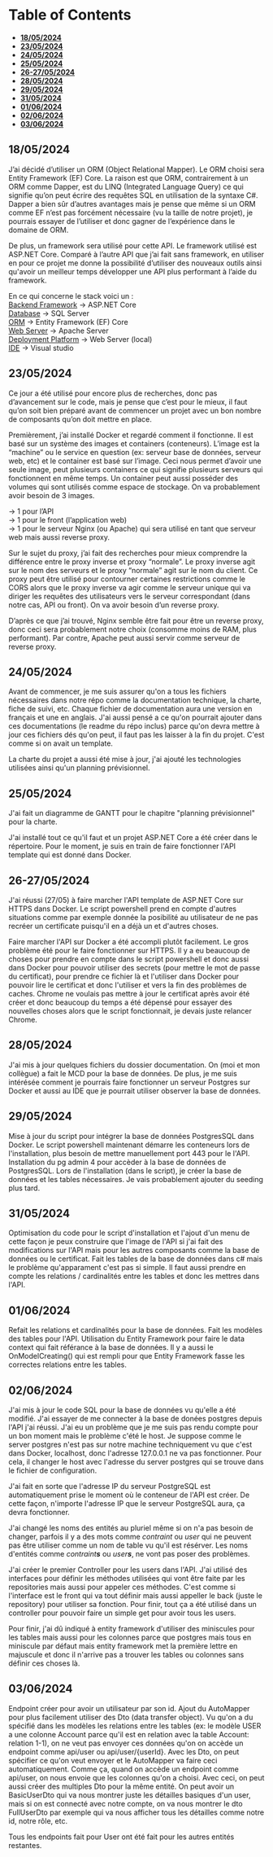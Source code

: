 # Table of Contents
- [**18/05/2024**](#18052024)
- [**23/05/2024**](#23052024)
- [**24/05/2024**](#24052024)
- [**25/05/2024**](#25052024)
- [**26-27/05/2024**](#26-27052024)
- [**28/05/2024**](#28052024)
- [**29/05/2024**](#29052024)
- [**31/05/2024**](#31052024)
- [**01/06/2024**](#01062024)
- [**02/06/2024**](#02062024)
- [**03/06/2024**](#03062024)

## 18/05/2024
J’ai décidé d’utiliser un ORM (Object Relational Mapper). Le ORM choisi sera Entity Framework (EF) Core. La raison est que ORM, contrairement à un ORM comme Dapper, est du LINQ (Integrated Language Query) ce qui signifie qu’on peut écrire des requêtes SQL en utilisation de la syntaxe C#. Dapper a bien sûr d’autres avantages mais je pense que même si un ORM comme EF n’est pas forcément nécessaire (vu la taille de notre projet), je pourrais essayer de l’utiliser et donc gagner de l’expérience dans le domaine de ORM.

De plus, un framework sera utilisé pour cette API. Le framework utilisé est ASP.NET Core. Comparé à l’autre API que j’ai fait sans framework, en utiliser en pour ce projet me donne la possibilité d’utiliser des nouveaux outils ainsi qu'avoir un meilleur temps développer une API plus performant à l’aide du framework.

En ce qui concerne le stack voici un : <br>
<ins>Backend Framework</ins> → ASP.NET Core <br>
<ins>Database</ins> → SQL Server <br>
<ins>ORM</ins> → Entity Framework (EF) Core <br>
<ins>Web Server</ins> → Apache Server <br>
<ins>Deployment Platform</ins> → Web Server (local) <br>
<ins>IDE</ins> → Visual studio

## 23/05/2024
Ce jour a été utilisé pour encore plus de recherches, donc pas d’avancement sur le code, mais je pense que c’est pour le mieux, il faut qu’on soit bien préparé avant de commencer un projet avec un bon nombre de composants qu’on doit mettre en place.

Premièrement, j’ai installé Docker et regardé comment il fonctionne. Il est basé sur un système des images et containers (conteneurs). L’image est la “machine” ou le service en question (ex: serveur base de données, serveur web, etc) et le container est basé sur l’image. Ceci nous permet d’avoir une seule image, peut plusieurs containers ce qui signifie plusieurs serveurs qui fonctionnent en même temps. Un container peut aussi posséder des volumes qui sont utilisés comme espace de stockage. On va probablement avoir besoin de 3 images.

→ 1 pour l’API <br>
→ 1 pour le front (l’application web) <br>
→ 1 pour le serveur Nginx (ou Apache) qui sera utilisé en tant que serveur web mais aussi reverse proxy.

Sur le sujet du proxy, j’ai fait des recherches pour mieux comprendre la différence entre le proxy inverse et proxy “normale”. Le proxy inverse agit sur le nom des serveurs et le proxy  “normale” agit sur le nom du client. Ce proxy peut être utilisé pour contourner certaines restrictions comme le CORS alors que le proxy inverse va agir comme le serveur unique qui va diriger les requêtes des utilisateurs vers le serveur correspondant (dans notre cas, API ou front). On va avoir besoin d’un reverse proxy.

D’après ce que j’ai trouvé, Nginx semble être fait pour être un reverse proxy, donc ceci sera probablement notre choix (consomme moins de RAM, plus performant). Par contre, Apache peut aussi servir comme serveur de reverse proxy.

## 24/05/2024
Avant de commencer, je me suis assurer qu'on a tous les fichiers nécessaires dans notre répo comme la documentation technique, la charte, fiche de suivi, etc. Chaque fichier de documentation aura une version en français et une en anglais. J'ai aussi pensé a ce qu'on pourrait ajouter dans ces documentations (le readme du répo inclus) parce qu'on devra mettre à jour ces fichiers dés qu'on peut, il faut pas les laisser à la fin du projet. C'est comme si on avait un template.

La charte du projet a aussi été mise à jour, j'ai ajouté les technologies utilisées ainsi qu'un planning prévisionnel.

## 25/05/2024
J'ai fait un diagramme de GANTT pour le chapitre "planning prévisionnel" pour la charte.

J'ai installé tout ce qu'il faut et un projet ASP.NET Core a été créer dans le répertoire. Pour le moment, je suis en train de faire fonctionner l'API template qui est donné dans Docker.

## 26-27/05/2024
J'ai réussi (27/05) à faire marcher l'API template de ASP.NET Core sur HTTPS dans Docker. Le script powershell prend en compte d'autres situations comme par exemple donnée la posibilité au utilisateur de ne pas recréer un certificate puisqu'il en a déjà un et d'autres choses.

Faire marcher l'API sur Docker a été accompli plutôt facilement. Le gros problème été pour le faire fonctionner sur HTTPS. Il y a eu beaucoup de choses pour prendre en compte dans le script powershell et donc aussi dans Docker pour pouvoir utiliser des secrets (pour mettre le mot de passe du certificat), pour prendre ce fichier là et l'utiliser dans Docker pour pouvoir lire le certificat et donc l'utiliser et vers la fin des problèmes de caches. Chrome ne voulais pas mettre à jour le certificat après avoir été créer et donc beaucoup du temps a été dépensé pour essayer des nouvelles choses alors que le script fonctionnait, je devais juste relancer Chrome.

## 28/05/2024
J'ai mis à jour quelques fichiers du dossier documentation.
On (moi et mon collègue) a fait le MCD pour la base de données.
De plus, je me suis intérésée comment je pourrais faire fonctionner un serveur Postgres sur Docker et aussi au IDE que je pourrait utiliser observer la base de données.

## 29/05/2024
Mise à jour du script pour intégrer la base de données PostgresSQL dans Docker. Le script powershell maintenant démarre les conteneurs lors de l'installation, plus besoin de mettre manuellement port 443 pour le l'API. Installation du pg admin 4 pour accèder à la base de données de PostgresSQL. Lors de l'installation (dans le script), je créer la base de données et les tables nécessaires. Je vais probablement ajouter du seeding plus tard.

## 31/05/2024
Optimisation du code pour le script d'installation et l'ajout d'un menu de cette façon je peux construire que l'image de l'API si j'ai fait des modifications sur l'API mais pour les autres composants comme la base de données ou le certificat. Fait les tables de la base de données dans c# mais le problème qu'apparament c'est pas si simple. Il faut aussi prendre en compte les relations / cardinalités entre les tables et donc les mettres dans l'API.

## 01/06/2024
Refait les relations et cardinalités pour la base de données. Fait les modèles des tables pour l'API. Utilisation du Entity Framework pour faire le data context qui fait référance à la base de données. Il y a aussi le OnModelCreating() qui est rempli pour que Entity Framework fasse les correctes relations entre les tables.

## 02/06/2024
J'ai mis à jour le code SQL pour la base de données vu qu'elle a été modifié. J'ai essayer de me connecter à la base de donées postgres depuis l'API j'ai réussi. J'ai eu un problème que je me suis pas rendu compte pour un bon moment mais le problème c'été le host. Je suppose comme le server postgres n'est pas sur notre machine techniquement vu que c'est dans Docker, localhost, donc l'adresse 127.0.0.1 ne va pas fonctionner. Pour cela, il changer le host avec l'adresse du server postgres qui se trouve dans le fichier de configuration.

J'ai fait en sorte que l'adresse IP du serveur PostgreSQL est automatiquement prise le moment où le conteneur de l'API est créer. De cette façon, n'importe l'adresse IP que le serveur PostgreSQL aura, ça devra fonctionner.

J'ai changé les noms des entités au pluriel même si on n'a pas besoin de changer, parfois il y a des mots comme *contraint* ou *user* qui ne peuvent pas être utiliser comme un nom de table vu qu'il est résérver. Les noms d'entités comme *contraint**s*** ou *user**s***, ne vont pas poser des problèmes.

J'ai créer le premier Controller pour les users dans l'API. J'ai utilisé des interfaces pour définir les méthodes utilisées qui vont être faite par les repositories mais aussi pour appeler ces méthodes. C'est comme si l'interface est le front qui va tout définir mais aussi appeller le back (juste le repository) pour utiliser sa fonction.
Pour finir, tout ça a été utilisé dans un controller pour pouvoir faire un simple get pour avoir tous les users.

Pour finir, j'ai dû indiqué à entity framework d'utiliser des miniscules pour les tables mais aussi pour les colonnes parce que postgres mais tous en miniscule par défaut mais entity framework met la première lettre en majuscule et donc il n'arrive pas a trouver les tables ou colonnes sans définir ces choses là.

## 03/06/2024
Endpoint créer pour avoir un utilisateur par son id. Ajout du AutoMapper pour plus facilement utiliser des Dto (data transfer object). Vu qu'on a du spécifié dans les modèles les relations entre les tables (ex: le modèle USER a une colonne Account parce qu'il est en relation avec la table Account: relation 1-1), on ne veut pas envoyer ces données qu'on on accède un endpoint comme api/user ou api/user/{userId}. Avec les Dto, on peut spécifier ce qu'on veut envoyer et le AutoMapper va faire ceci automatiquement. Comme ça, quand on accède un endpoint comme api/user, on nous envoie que les colonnes qu'on a choisi. Avec ceci, on peut aussi créer des multiples Dto pour la même entité. On peut avoir un BasicUserDto qui va nous montrer juste les détailles basiques d'un user, mais si on est connecté avec notre compte, on va nous montrer le dto FullUserDto par exemple qui va nous afficher tous les détailles comme notre id, notre rôle, etc.

Tous les endpoints fait pour User ont été fait pour les autres entités restantes.
